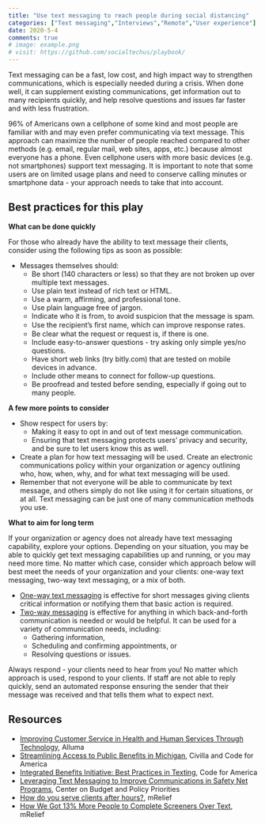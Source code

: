 ```yaml
---
title: "Use text messaging to reach people during social distancing"
categories: ["Text messaging","Interviews","Remote","User experience"]
date: 2020-5-4
comments: true
# image: example.png
# visit: https://github.com/socialtechus/playbook/
---
```


Text messaging can be a fast, low cost, and high impact way to strengthen communications, which is especially needed during a crisis. When done well, it can supplement existing communications, get information out to many recipients quickly, and help resolve questions and issues far faster and with less frustration.

96% of Americans own a cellphone of some kind and most people are familiar with and may even prefer communicating via text message. This approach can maximize the number of people reached compared to other methods (e.g. email, regular mail, web sites, apps, etc.) because almost everyone has a phone. Even cellphone users with more basic devices (e.g. not smartphones) support text messaging. It is important to note that some users are on limited usage plans and need to conserve calling minutes or smartphone data - your approach needs to take that into account.


## Best practices for this play

**What can be done quickly**

For those who already have the ability to text message their clients, consider using the following tips as soon as possible:

* Messages themselves should:
  - Be short (140 characters or less) so that they are not broken up over multiple text messages.
  - Use plain text instead of rich text or HTML.
  - Use a warm, affirming, and professional tone.
  - Use plain language free of jargon.
  - Indicate who it is from, to avoid suspicion that the message is spam.
  - Use the recipient’s ﬁrst name, which can improve response rates.
  - Be clear what the request or request is, if there is one.
  - Include easy-to-answer questions - try asking only simple yes/no questions.
  - Have short web links (try bitly.com) that are tested on mobile devices in advance.
  - Include other means to connect for follow-up questions.
  - Be proofread and tested before sending, especially if going out to many people.

**A few more points to consider**
* Show respect for users by:
  - Making it easy to opt in and out of text message communication.
  - Ensuring that text messaging protects users’ privacy and security, and be sure to let users know this as well.
* Create a plan for how text messaging will be used. Create an electronic communications policy within your organization or agency outlining who, how, when, why, and for what text messaging will be used.
* Remember that not everyone will be able to communicate by text message, and others simply do not like using it for certain situations, or at all. Text messaging can be just one of many communication methods you use.

**What to aim for long term**

If your organization or agency does not already have text messaging capability, explore your options. Depending on your situation, you may be able to quickly get text messaging capabilities up and running, or you may need more time. No matter which case, consider which approach below will best meet the needs of your organization and your clients: one-way text messaging, two-way text messaging, or a mix of both.
  - [One-way text messaging](https://www.codeforamerica.org/features/louisiana-demo/) is effective for short messages giving clients critical information or notifying them that basic action is required.
  - [Two-way messaging](http://s3-us-west-1.amazonaws.com/codeforamerica-cms1/documents/Streamlining-Access-Report_Integrated-Benefits-Initiative-Civilla_Code-for-America_March-2019.pdf) is effective for anything in which back-and-forth communication is needed or would be helpful. It can be used for a variety of communication needs, including:
    - Gathering information,
    - Scheduling and confirming appointments, or
    - Resolving questions or issues.

Always respond - your clients need to hear from you! No matter which approach is used, respond to your clients. If staff are not able to reply quickly, send an automated response ensuring the sender that their message was received and that tells them what to expect next.

## Resources

* [Improving Customer Service in Health and Human Services Through Technology](https://www.alluma.org/improving-customer-service-health-and-human-services-through-technology), Alluma
* [Streamlining Access to Public Benefits in Michigan](http://s3-us-west-1.amazonaws.com/codeforamerica-cms1/documents/Streamlining-Access-Report_Integrated-Benefits-Initiative-Civilla_Code-for-America_March-2019.pdf), Civilla and Code for America
* [Integrated Benefits Initiative: Best Practices in Texting](http://s3-us-west-1.amazonaws.com/codeforamerica-cms1/documents/IBI-Best-Practices-in-Texting.pdf), Code for America
* [Leveraging Text Messaging to Improve Communications in Safety Net Programs](https://www.cbpp.org/research/poverty-and-inequality/leveraging-text-messaging-to-improve-communications-in-safety-net), Center on Budget and Policy Priorities
* [How do you serve clients after hours?](https://www.mrelief.com/blog/serving_clients_after_hours), mRelief
* [How We Got 13% More People to Complete Screeners Over Text](https://www.mrelief.com/blog/how_we_got_13_percent_to_complete_screeners), mRelief
